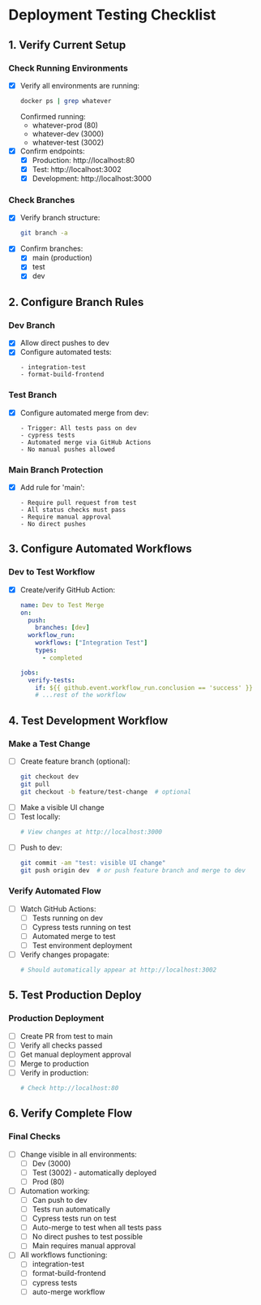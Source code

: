 # Deployment Testing Checklist

## 1. Verify Current Setup

### Check Running Environments
- [x] Verify all environments are running:
  ```bash
  docker ps | grep whatever
  ```
  Confirmed running:
  - whatever-prod (80)
  - whatever-dev (3000)
  - whatever-test (3002)
- [x] Confirm endpoints:
  - [x] Production: http://localhost:80
  - [x] Test: http://localhost:3002
  - [x] Development: http://localhost:3000

### Check Branches
- [x] Verify branch structure:
  ```bash
  git branch -a
  ```
- [x] Confirm branches:
  - [x] main (production)
  - [x] test
  - [x] dev

## 2. Configure Branch Rules

### Dev Branch
- [x] Allow direct pushes to dev
- [x] Configure automated tests:
  ```
  - integration-test
  - format-build-frontend
  ```

### Test Branch
- [x] Configure automated merge from dev:
  ```
  - Trigger: All tests pass on dev
  - cypress tests  
  - Automated merge via GitHub Actions
  - No manual pushes allowed
  ```

### Main Branch Protection
- [x] Add rule for 'main':
  ```
  - Require pull request from test
  - All status checks must pass
  - Require manual approval
  - No direct pushes
  ```

## 3. Configure Automated Workflows

### Dev to Test Workflow
- [x] Create/verify GitHub Action:
  ```yaml
  name: Dev to Test Merge
  on:
    push:
      branches: [dev]
    workflow_run:
      workflows: ["Integration Test"]
      types:
        - completed
  
  jobs:
    verify-tests:
      if: ${{ github.event.workflow_run.conclusion == 'success' }}
      # ...rest of the workflow
  ```

## 4. Test Development Workflow

### Make a Test Change
- [ ] Create feature branch (optional):
  ```bash
  git checkout dev
  git pull
  git checkout -b feature/test-change  # optional
  ```
- [ ] Make a visible UI change
- [ ] Test locally:
  ```bash
  # View changes at http://localhost:3000
  ```
- [ ] Push to dev:
  ```bash
  git commit -am "test: visible UI change"
  git push origin dev  # or push feature branch and merge to dev
  ```

### Verify Automated Flow
- [ ] Watch GitHub Actions:
  - [ ] Tests running on dev
  - [ ] Cypress tests running on test
  - [ ] Automated merge to test
  - [ ] Test environment deployment
- [ ] Verify changes propagate:
  ```bash
  # Should automatically appear at http://localhost:3002
  ```

## 5. Test Production Deploy

### Production Deployment
- [ ] Create PR from test to main
- [ ] Verify all checks passed
- [ ] Get manual deployment approval
- [ ] Merge to production
- [ ] Verify in production:
  ```bash
  # Check http://localhost:80
  ```

## 6. Verify Complete Flow

### Final Checks
- [ ] Change visible in all environments:
  - [ ] Dev (3000)
  - [ ] Test (3002) - automatically deployed
  - [ ] Prod (80)
- [ ] Automation working:
  - [ ] Can push to dev
  - [ ] Tests run automatically
  - [ ] Cypress tests run on test
  - [ ] Auto-merge to test when all tests pass
  - [ ] No direct pushes to test possible
  - [ ] Main requires manual approval
- [ ] All workflows functioning:
  - [ ] integration-test
  - [ ] format-build-frontend
  - [ ] cypress tests
  - [ ] auto-merge workflow
